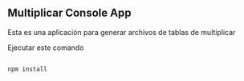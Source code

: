 

## Multiplicar Console App

Esta es una aplicación para generar archivos de tablas de multiplicar

Ejecutar este comando
```

npm install
```